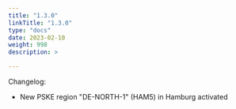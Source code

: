 ```yaml
---
title: "1.3.0"
linkTitle: "1.3.0"
type: "docs"
date: 2023-02-10
weight: 998
description: >

---
```


Changelog:

- New PSKE region "DE-NORTH-1" (HAM5) in Hamburg activated